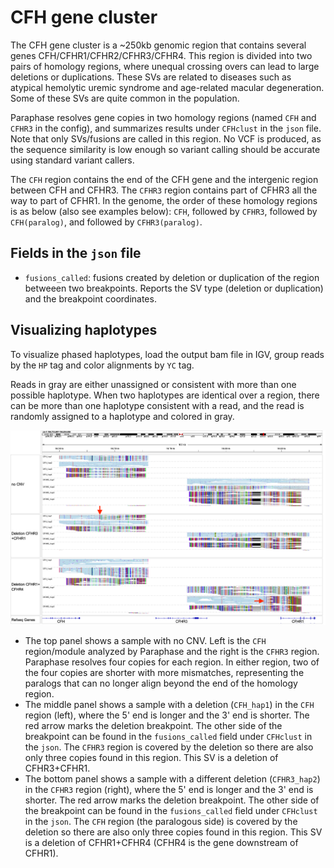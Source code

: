 # CFH gene cluster

The CFH gene cluster is a ~250kb genomic region that contains several genes CFH/CFHR1/CFHR2/CFHR3/CFHR4. This region is divided into two pairs of homology regions, where unequal crossing overs can lead to large deletions or duplications. These SVs are related to diseases such as atypical hemolytic uremic syndrome and age-related macular degeneration. Some of these SVs are quite common in the population. 

Paraphase resolves gene copies in two homology regions (named `CFH` and `CFHR3` in the config), and summarizes results under `CFHclust` in the `json` file. Note that only SVs/fusions are called in this region. No VCF is produced, as the sequence similarity is low enough so variant calling should be accurate using standard variant callers.

The `CFH` region contains the end of the CFH gene and the intergenic region between CFH and CFHR3. The `CFHR3` region contains part of CFHR3 all the way to part of CFHR1. In the genome, the order of these homology regions is as below (also see examples below):
`CFH`, followed by `CFHR3`, followed by `CFH(paralog)`, and followed by `CFHR3(paralog)`.

## Fields in the `json` file

- `fusions_called`: fusions created by deletion or duplication of the region betweeen two breakpoints. Reports the SV type (deletion or duplication) and the breakpoint coordinates.

## Visualizing haplotypes

To visualize phased haplotypes, load the output bam file in IGV, group reads by the `HP` tag and color alignments by `YC` tag. 

Reads in gray are either unassigned or consistent with more than one possible haplotype. When two haplotypes are identical over a region, there can be more than one haplotype consistent with a read, and the read is randomly assigned to a haplotype and colored in gray. 

![CFH example](figures/CFH.png)

- The top panel shows a sample with no CNV. Left is the `CFH` region/module analyzed by Paraphase and the right is the `CFHR3` region. Paraphase resolves four copies for each region. In either region, two of the four copies are shorter with more mismatches, representing the paralogs that can no longer align beyond the end of the homology region.
- The middle panel shows a sample with a deletion (`CFH_hap1`) in the `CFH` region (left), where the 5' end is longer and the 3' end is shorter. The red arrow marks the deletion breakpoint. The other side of the breakpoint can be found in the `fusions_called` field under `CFHclust` in the `json`. The `CFHR3` region is covered by the deletion so there are also only three copies found in this region. This SV is a deletion of CFHR3+CFHR1.
- The bottom panel shows a sample with a different deletion (`CFHR3_hap2`) in the `CFHR3` region (right), where the 5' end is longer and the 3' end is shorter. The red arrow marks the deletion breakpoint. The other side of the breakpoint can be found in the `fusions_called` field under `CFHclust` in the `json`. The `CFH` region (the paralogous side) is covered by the deletion so there are also only three copies found in this region. This SV is a deletion of CFHR1+CFHR4 (CFHR4 is the gene downstream of CFHR1).

